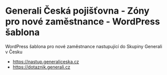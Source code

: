 # Generali Česká pojišťovna - Zóny pro nové zaměstnance - WordPress šablona

WordPress šablona pro nové zaměstnance nastupující do Skupiny Generali v Česku
* https://nastup.generaliceska.cz
* https://dotaznik.generali.cz
